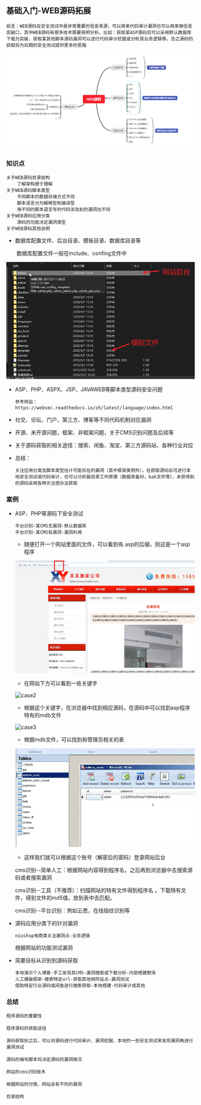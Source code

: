 ## 基础入门-WEB源码拓展

```
前言：WEB源码在安全测试中是非常重要的信息来源，可以用来代码审计漏洞也可以用来做信息突破口，其中WEB源码有很多技术需要简明分析。比如：获取某ASP源码后可以采用默认数据库下载为突破，获取某其他脚本源码漏洞可以进行代码审计挖掘或分析其业务逻辑等，总之源码的获取将为后期的安全测试提供更多的思路
```

![导图](imgs\导图.png)

### 知识点

```
关于WEB源码目录结构
	了解架构便于理解
关于WEB源码脚本类型
	不同脚本的数据存储方式不同
	脚本语言分为解释型和编译型
	用不同的脚本语言写的代码涉及到的漏洞也不同
关于WEB源码应用分类
	源码的功能决定漏洞类型
关于WEB源码其他说明
```

- 数据库配置文件、后台目录、模板目录、数据库目录等

  ​	数据库配置文件一般在include、confing文件中

![网站源码目录](imgs\网站源码目录.png)



- ASP、PHP、ASPX、JSP、JAVAWEB等脚本类型源码安全问题

  ```
  参考网站：https://websec.readthedocs.io/zh/latest/language/index.html
  ```

  

- 社交、论坛、门户、第三方、博客等不同代码机制对应漏洞

- 开源、未开源问题，框架、非框架问题，关于CMS识别问题及后续等

- 关于源码获取的相关途径：搜索、闲鱼、淘宝、第三方源码站、各种行业对应

- 总结：

  ```
  关注应用分类及脚本类型估计可能存在的漏洞（其中框架类例外），在获取源码后可进行本地安全测试或代码审计，也可以分析器目录工作原理（数据库备份，bak文件等），未获得到的源码采用各种方法想办法获取
  ```


### 案例

- ASP、PHP等源码下安全测试

  ```
  平台识别-某CMS无漏洞-默认数据库
  平台识别-某CMS有漏洞-漏洞利用
  ```

  - 随便打开一个网站里面的文件，可以看到有.asp的后缀，则这是一个asp程序

  ![case1](imgs\case1.png)

  - 在网站下方可以看到一些关键字

  ![case2](C:\Users\26554\Desktop\xiaodi-master\04.WebSourceExpansion\imgs\case2.png)

  - 根据这个关键字，在浏览器中找到相应源码，在源码中可以找到asp程序特有的mdb文件

  ![case3](C:\Users\26554\Desktop\xiaodi-master\04.WebSourceExpansion\imgs\case3.png)

  - 根据mdb文件，可以找到和管理员相关的表

  ![case4](imgs\case4.png)

  - 这样我们就可以根据这个账号（解密后的密码）登录网站后台

  cms识别--简单人工：根据网站内容得到程序名，之后再到浏览器中去搜索源码或者搜索漏洞

  cms识别--工具（不推荐）：扫描网站的特有文件得到程序名 。下载特有文件，得到文件的md5值，放到表中去匹配。

  cms识别--平台识别：例如云悉，在线指纹识别等 

- 源码应用分类下的针对漏洞

  ```
  niushop电商类关注漏洞点-业务逻辑
  ```

  根据网站的功能测试漏洞

  

- 简要目标从识别到源码获取

  ```
  本地演示个人博客-手工发现其CMS-漏洞搜索或下载分析-内部搭建靶场
  人工爆破框架-搜索特定url-获取其他相符站点-漏洞测试
  借助特定行业源码或闲鱼进行搜索获取-本地搭建-代码审计或其他
  ```

### 总结

```
程序源码的重要性

程序源码的获取途径

源码获取到之后，可以对源码进行代码审计、漏洞挖掘、本地的一些安全测试来发现漏洞再进行漏洞测试

源码的编写脚本将决定源码的漏洞情况

网站的cms识别技术

根据网站的分类，网站会有不同的漏洞

目录结构
```

